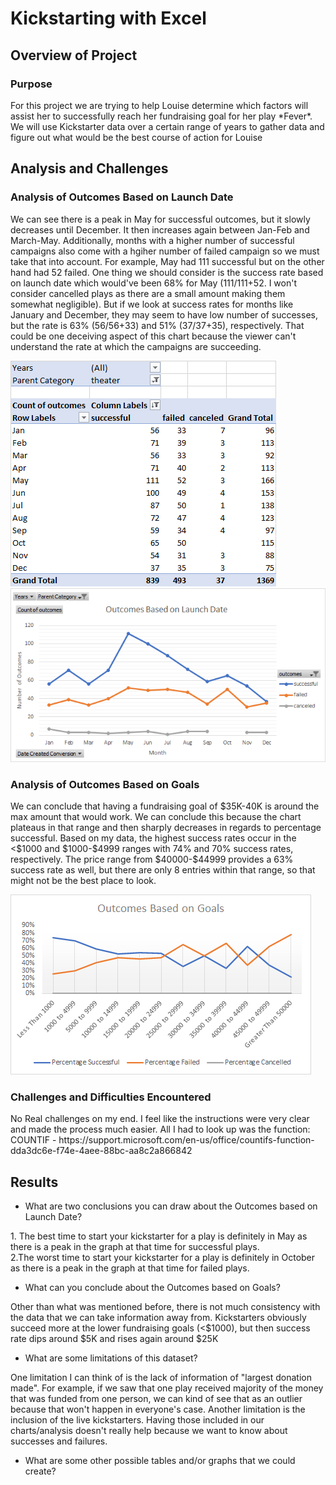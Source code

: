 # Kickstarting with Excel

## Overview of Project
### Purpose
<p>For this project we are trying to help Louise determine which factors will assist her to successfully reach her fundraising goal for her play *Fever*. We will use Kickstarter data over a certain range of years to gather data and figure out what would be the best course of action for Louise</p>

## Analysis and Challenges

### Analysis of Outcomes Based on Launch Date
<p>We can see there is a peak in May for successful outcomes, but it slowly decreases until December. It then increases again between Jan-Feb and March-May. Additionally, months with a higher number of successful campaigns also come with a hgiher number of failed campaign so we must take that into account. For example, May had 111 successful but on the other hand had 52 failed. One thing we should consider is the success rate based on launch date which would've been 68% for May (111/111+52. I won't consider cancelled plays as there are a small amount making them somewhat negligible). But if we look at success rates for months like January and December, they may seem to have low number of successes, but the rate is 63% (56/56+33) and 51% (37/37+35), respectively. That could be one deceiving aspect of this chart because the viewer can't understand the rate at which the campaigns are succeeding.</p>

![outcomesVlaunch](https://github.com/mooshak21/kickstarter-analysis/blob/main/Resources/OutcomesLaunchPivot.png)
![outcomesVlaunch](https://github.com/mooshak21/kickstarter-analysis/blob/main/Resources/Theater_Outcomes_vs_Launch.png "Theater Outcomes vs. Launch Date")

### Analysis of Outcomes Based on Goals
<p>We can conclude that having a fundraising goal of $35K-40K is around the max amount that would work. We can conclude this because the chart plateaus in that range and then sharply decreases in regards to percentage successful. Based on my data, the highest success rates occur in the <$1000 and $1000-$4999 ranges with 74% and 70% success rates, respectively. The price range from $40000-$44999 provides a 63% success rate as well, but there are only 8 entries within that range, so that might not be the best place to look.</p>

![outcomesVgoals](https://github.com/mooshak21/kickstarter-analysis/blob/main/Resources/Outcomes_vs_Goals.png "Outcomes vs Goals")

### Challenges and Difficulties Encountered
<p>No Real challenges on my end. I feel like the instructions were very clear and made the process much easier. All I had to look up was the function:<br>
COUNTIF - https://support.microsoft.com/en-us/office/countifs-function-dda3dc6e-f74e-4aee-88bc-aa8c2a866842</p>

## Results

- What are two conclusions you can draw about the Outcomes based on Launch Date?
<p>1. The best time to start your kickstarter for a play is definitely in May as there is a peak in the graph at that time for successful plays.<br>
2.The worst time to start your kickstarter for a play is definitely in October as there is a peak in the graph at that time for failed plays.</p>




- What can you conclude about the Outcomes based on Goals?
<p>Other than what was mentioned before, there is not much consistency with the data that we can take information away from. Kickstarters obviously succeed more at the lower fundraising goals (<$1000), but then success rate dips around $5K and rises again around $25K</p>




- What are some limitations of this dataset?
<p>One limitation I can think of is the lack of information of "largest donation made". For example, if we saw that one play received majority of the money that was funded from one person, we can kind of see that as an outlier because that won't happen in everyone's case. Another limitation is the inclusion of the live kickstarters. Having those included in our charts/analysis doesn't really help because we want to know about successes and failures.</p>

- What are some other possible tables and/or graphs that we could create?
<p></p>
